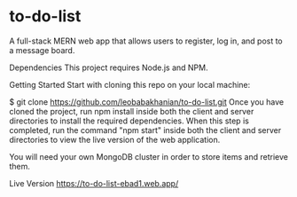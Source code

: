 # to-do-list

A full-stack MERN web app that allows users to register, log in, and post to a message board.

Dependencies
This project requires Node.js and NPM.

Getting Started
Start with cloning this repo on your local machine:

$ git clone https://github.com/leobabakhanian/to-do-list.git
Once you have cloned the project, run npm install inside both the client and server directories to install the required dependencies. When this step is completed, run the command "npm start" inside both the client and server directories to view the live version of the web application.

You will need your own MongoDB cluster in order to store items and retrieve them.

Live Version
https://to-do-list-ebad1.web.app/
